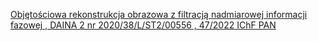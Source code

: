 [Objętościowa rekonstrukcja obrazowa z filtracją nadmiarowej informacji fazowej , DAINA 2 nr 2020/38/L/ST2/00556 , 47/2022   IChF PAN ](https://qi.tc/qi/9059)